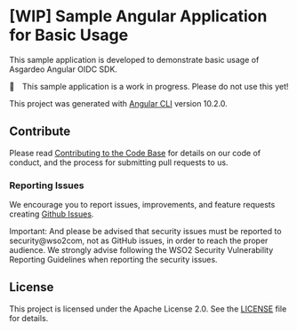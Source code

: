 # [WIP] Sample Angular Application for Basic Usage
This sample application is developed to demonstrate basic usage of Asgardeo Angular OIDC SDK.

:construction:&ensp;&ensp;This sample application is a work in progress. Please do not use this yet!

This project was generated with [Angular CLI](https://github.com/angular/angular-cli) version 10.2.0.

## Contribute

Please read [Contributing to the Code Base](http://wso2.github.io/) for details on our code of conduct, and the process for submitting pull requests to us.

### Reporting Issues

We encourage you to report issues, improvements, and feature requests creating [Github Issues](https://github.com/asgardeo/asgardeo-js-oidc-sdk/issues).

Important: And please be advised that security issues must be reported to security@wso2com, not as GitHub issues, in order to reach the proper audience. We strongly advise following the WSO2 Security Vulnerability Reporting Guidelines when reporting the security issues.

## License

This project is licensed under the Apache License 2.0. See the [LICENSE](../../LICENSE) file for details.
